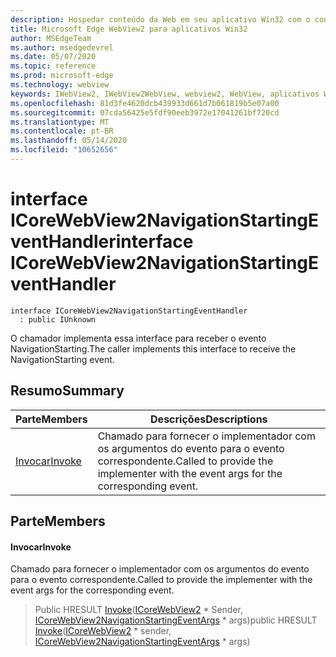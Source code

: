 ```yaml
---
description: Hospedar conteúdo da Web em seu aplicativo Win32 com o controle WebView2 do Microsoft Edge
title: Microsoft Edge WebView2 para aplicativos Win32
author: MSEdgeTeam
ms.author: msedgedevrel
ms.date: 05/07/2020
ms.topic: reference
ms.prod: microsoft-edge
ms.technology: webview
keywords: IWebView2, IWebView2WebView, webview2, WebView, aplicativos Win32, Win32, Edge, ICoreWebView2, ICoreWebView2Controller, controle do navegador, HTML Edge
ms.openlocfilehash: 81d3fe4620dcb439933d661d7b061819b5e07a00
ms.sourcegitcommit: 07cda56425e5fdf90eeb3972e17041261bf720cd
ms.translationtype: MT
ms.contentlocale: pt-BR
ms.lasthandoff: 05/14/2020
ms.locfileid: "10652656"
---
```

# <span data-ttu-id="3de78-104">interface ICoreWebView2NavigationStartingEventHandler</span><span class="sxs-lookup"><span data-stu-id="3de78-104">interface ICoreWebView2NavigationStartingEventHandler</span></span> 

```
interface ICoreWebView2NavigationStartingEventHandler
  : public IUnknown
```

<span data-ttu-id="3de78-105">O chamador implementa essa interface para receber o evento NavigationStarting.</span><span class="sxs-lookup"><span data-stu-id="3de78-105">The caller implements this interface to receive the NavigationStarting event.</span></span>

## <span data-ttu-id="3de78-106">Resumo</span><span class="sxs-lookup"><span data-stu-id="3de78-106">Summary</span></span>

 <span data-ttu-id="3de78-107">Parte</span><span class="sxs-lookup"><span data-stu-id="3de78-107">Members</span></span>                        | <span data-ttu-id="3de78-108">Descrições</span><span class="sxs-lookup"><span data-stu-id="3de78-108">Descriptions</span></span>
--------------------------------|---------------------------------------------
[<span data-ttu-id="3de78-109">Invocar</span><span class="sxs-lookup"><span data-stu-id="3de78-109">Invoke</span></span>](#invoke) | <span data-ttu-id="3de78-110">Chamado para fornecer o implementador com os argumentos do evento para o evento correspondente.</span><span class="sxs-lookup"><span data-stu-id="3de78-110">Called to provide the implementer with the event args for the corresponding event.</span></span>

## <span data-ttu-id="3de78-111">Parte</span><span class="sxs-lookup"><span data-stu-id="3de78-111">Members</span></span>

#### <span data-ttu-id="3de78-112">Invocar</span><span class="sxs-lookup"><span data-stu-id="3de78-112">Invoke</span></span> 

<span data-ttu-id="3de78-113">Chamado para fornecer o implementador com os argumentos do evento para o evento correspondente.</span><span class="sxs-lookup"><span data-stu-id="3de78-113">Called to provide the implementer with the event args for the corresponding event.</span></span>

> <span data-ttu-id="3de78-114">Public HRESULT [Invoke](#invoke)([ICoreWebView2](icorewebview2.md) \* Sender, [ICoreWebView2NavigationStartingEventArgs](icorewebview2navigationstartingeventargs.md) \* args)</span><span class="sxs-lookup"><span data-stu-id="3de78-114">public HRESULT [Invoke](#invoke)([ICoreWebView2](icorewebview2.md) \* sender, [ICoreWebView2NavigationStartingEventArgs](icorewebview2navigationstartingeventargs.md) \* args)</span></span>

